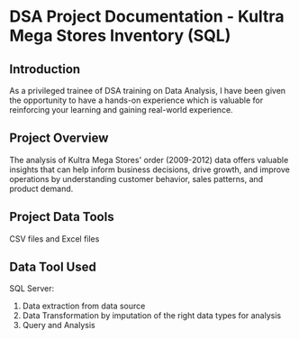 # DSA Project Documentation - Kultra Mega Stores Inventory (SQL)
## Introduction 
As a privileged trainee of DSA training on Data Analysis, I have been given the opportunity to have a hands-on experience which is valuable for reinforcing your learning and gaining real-world experience. 
## Project Overview 
The analysis of Kultra Mega Stores' order (2009-2012) data offers valuable insights that can help inform business decisions, drive growth, and improve operations by understanding customer behavior, sales patterns, and product demand.
## Project Data Tools
CSV files and Excel files
## Data Tool Used
SQL Server: 
1. Data extraction from data source
2. Data Transformation by imputation of the right data types for analysis 
3. Query and Analysis 

